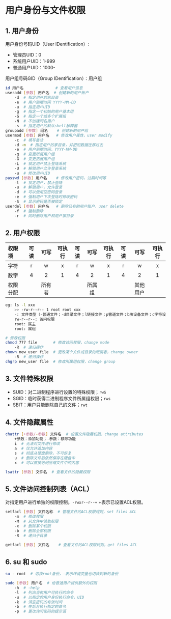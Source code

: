 # 用户身份与文件权限

## 1. 用户身份
用户身份号码UID（User IDentification）:

- 管理员UID：0
- 系统用户UID：1-999
- 普通用户UID：1000-

用户组号码GID（Group IDentification）：用户组
```bash
id 用户名              # 查看用户信息
useradd [参数] 用户名  # 创建新的用户账户
    -d  # 指定用户的家目录
    -e  # 用户到期时间 YYYY-MM-DD
    -u  # 指定用户UID
    -g  # 指定一个初始的用户基本组
    -G  # 指定一个或多个扩展组
    -N  # 不创建同名用户
    -s  # 指定用户的默认shell解释器
groupadd [参数] 组名    # 创建新的用户组
usermod [参数] 用户名   # 修改用户属性，user modify
    -c  # 填写备注
    -d -m  # 指定用户的家目录，并把旧数据迁移过去
    -e  # 用户到期时间，YYYY-MM-DD
    -g  # 变更所属用户组
    -G  # 变更拓展用户组
    -L  # 锁定用户禁止登陆系统
    -U  # 解锁用户允许登录系统
    -u  # 修改用户UID
passwd [参数] 用户名    # 修改用户密码，过期时间等
    -l  # 锁定用户，禁止登陆
    -u  # 解锁用户，允许登录
    -d  # 可以使用空密码登录
    -e  # 强制用户下次登陆时修改密码
    -S  # 显示密码是否被锁定
userdel [参数] 用户名   # 删除已有的用户账户，user delete
    -f  # 强制删除
    -r  # 同时删除用户和用户家目录
```

## 2. 用户权限
| 权限项   | 可读 |  可写  | 可执行 | 可读 |  可写  | 可执行 | 可读 |   可写   | 可执行 |
| :------- | :--: | :----: | :----: | :--: | :----: | :----: | :--: | :------: | :----: |
| 字符     |  r   |   w    |   x    |  r   |   w    |   x    |  r   |    w     |   x    |
| 数字     |  4   |   2    |   1    |  4   |   2    |   1    |  4   |    2     |   1    |
| 权限分配 |      | 所有者 |        |      | 所属组 |        |      | 其他用户 |        |

```bash
eg: ls -l xxx
    >> -rw-r--r-- 1 root root xxx
    -: 文件类型（-普通文件；-d目录文件；l链接文件；p管道文件；b块设备文件；c字符设备文件）
    rw-r--r--: 访问权限
    root: 属主
    root: 属组

# 修改权限
chmod 777 file       # 修改访问权限，change mode
    -R  # 递归操作
chown new_user file  # 更改某个文件或目录的所属者，change owner
    -R  # 递归操作
chgrp new_user file  # 修改所属组权限，change group
```

## 3. 文件特殊权限

- SUID：对二进制程序进行设置的特殊权限；`rwS`
- SGID：临时获得二进制程序文件所属组权限；`rws`
- SBIT：用户只能删除自己的文件；`rwt`

## 4. 文件隐藏属性
```bash
chattr [+参数/-参数] 文件名  # 设置文件隐藏权限，change attributes
    +参数：添加功能；-参数：移除功能
    i  # 无法对文件进行修改
    a  # 仅允许追加内容
    s  # 彻底从硬盘删除，不可恢复
    u  # 删除文件后依然保存在硬盘中
    x  # 可以直接访问压缩文件中的内容

lsattr [参数] 文件名  # 查看文件的隐藏权限
```

## 5. 文件访问控制列表（ACL）

对指定用户进行单独的权限控制。`-rwxr--r--+` +表示已设置ACL权限。

```bash
setfacl [参数] 文件名称  # 管理文件的ACL权限规则，set files ACL
    -m  # 修改权限
    -M  # 从文件中读取权限
    -x  # 删除某个权限
    -b  # 删除全部权限
    -R  # 递归子目录

getfacl [参数] 文件名    # 查看文件的ACL权限规则，get files ACL
```

## 6. su 和 sudo
```bash
su - root  # 切换root身份，-表示环境变量也切换到新的身份

sudo [参数] 用户名  # 给普通用户提供额外的权限
    -h  # -help
    -l  # 列出当前用户可执行的命令
    -u  # 以指定的用户身份执行命令，UID
    -k  # 清空密码的有效时间
    -b  # 在后台执行指定的命令
    -p  # 更改询问密码的提示语
```

